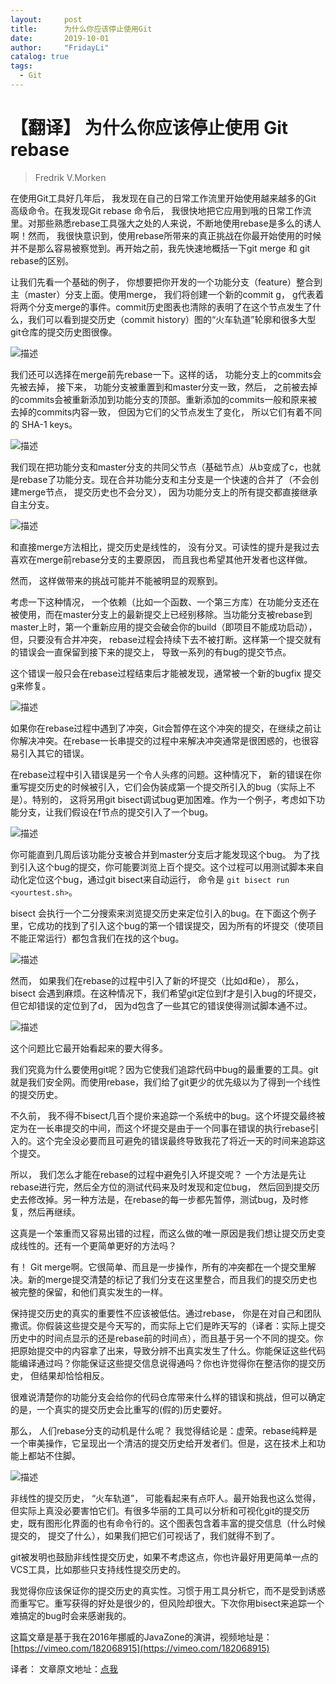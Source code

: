 ```yaml
---
layout:     post
title:      为什么你应该停止使用Git
date:       2019-10-01
author:     "FridayLi"
catalog: true
tags:
  - Git
---
```


# 【翻译】 为什么你应该停止使用 Git rebase

>  Fredrik V.Morken

在使用Git工具好几年后， 我发现在自己的日常工作流里开始使用越来越多的Git 高级命令。在我发现Git rebase 命令后， 我很快地把它应用到哦的日常工作流里。对那些熟悉rebase工具强大之处的人来说，不断地使用rebase是多么的诱人啊！然而， 我很快意识到，使用rebase所带来的真正挑战在你最开始使用的时候并不是那么容易被察觉到。再开始之前，我先快速地概括一下git merge 和 git rebase的区别。

让我们先看一个基础的例子， 你想要把你开发的一个功能分支（feature）整合到主（master）分支上面。使用merge， 我们将创建一个新的commit g， g代表着将两个分支merge的事件。commit历史图表也清除的表明了在这个节点发生了什么，我们可以看到提交历史（commit history）图的“火车轨道”轮廓和很多大型git仓库的提交历史图很像。

![描述](/img/old-post/151bd7ed9b4a97da5d7129799923c0007687.GIF)


我们还可以选择在merge前先rebase一下。这样的话， 功能分支上的commits会先被去掉， 接下来， 功能分支被重置到和master分支一致，然后， 之前被去掉的commits会被重新添加到功能分支的顶部。重新添加的commits一般和原来被去掉的commits内容一致， 但因为它们的父节点发生了变化， 所以它们有着不同的 SHA-1 keys。

![描述](/img/old-post/b1467d0a5330091b554e2d892f7e83086972.GIF)


我们现在把功能分支和master分支的共同父节点（基础节点）从b变成了c，也就是rebase了功能分支。现在合并功能分支和主分支是一个快速的合并了（不会创建merge节点， 提交历史也不会分叉）， 因为功能分支上的所有提交都直接继承自主分支。

![描述](/img/old-post/99335e51e5971544da3ce97ec796a11f7665.GIF)


和直接merge方法相比，提交历史是线性的， 没有分叉。可读性的提升是我过去喜欢在merge前rebase分支的主要原因， 而且我也希望其他开发者也这样做。

然而， 这样做带来的挑战可能并不能被明显的观察到。

考虑一下这种情况， 一个依赖（比如一个函数、一个第三方库）在功能分支还在被使用，而在master分支上的最新提交上已经别移除。当功能分支被rebase到master上时，第一个重新应用的提交会破会你的build（即项目不能成功启动）， 但，只要没有合并冲突， rebase过程会持续下去不被打断。这样第一个提交就有的错误会一直保留到接下来的提交上， 导致一系列的有bug的提交节点。

这个错误一般只会在rebase过程结束后才能被发现，通常被一个新的bugfix 提交g来修复。

![描述](/img/old-post/8413cb170ae24982f706767707ce876b7708.GIF)


如果你在rebase过程中遇到了冲突，Git会暂停在这个冲突的提交，在继续之前让你解决冲突。在rebase一长串提交的过程中来解决冲突通常是很困惑的，也很容易引入其它的错误。

在rebase过程中引入错误是另一个令人头疼的问题。这种情况下， 新的错误在你重写提交历史的时候被引入，它们会伪装成第一个提交所引入的bug（实际上不是）。特别的， 这将另用git bisect调试bug更加困难。作为一个例子，考虑如下功能分支，让我们假设在f节点的提交引入了一个bug。

![描述](/img/old-post/20aee983cc9b32f9a198b72047551e877599.PNG)


你可能直到几周后该功能分支被合并到master分支后才能发现这个bug。 为了找到引入这个bug的提交，你可能要浏览上百个提交。这个过程可以用测试脚本来自动化定位这个bug，通过git bisect来自动运行， 命令是 `git bisect run <yourtest.sh>`。

bisect 会执行一个二分搜索来浏览提交历史来定位引入的bug。在下面这个例子里，它成功的找到了引入这个bug的第一个错误提交，因为所有的坏提交（使项目不能正常运行）都包含我们在找的这个bug。

![描述](/img/old-post/296a6f03ff4f1229ddee62e0c9d355068838.GIF)


然而， 如果我们在rebase的过程中引入了新的坏提交（比如d和e）， 那么，bisect 会遇到麻烦。在这种情况下，我们希望git定位到f才是引入bug的坏提交，但它却错误的定位到了d， 因为d包含了一些其它的错误使得测试脚本通不过。

![描述](/img/old-post/081f9fb55e6e1398c5433aa1124417da5415.GIF)


这个问题比它最开始看起来的要大得多。

我们究竟为什么要使用git呢？因为它使我们追踪代码中bug的最重要的工具。git就是我们安全网。而使用rebase，我们给了git更少的优先级以为了得到一个线性的提交历史。

不久前， 我不得不bisect几百个提价来追踪一个系统中的bug。这个坏提交最终被定为在一长串提交的中间，而这个坏提交是由于一个同事在错误的执行rebase引入的。这个完全没必要而且可避免的错误最终导致我花了将近一天的时间来追踪这个提交。

所以， 我们怎么才能在rebase的过程中避免引入坏提交呢？ 一个方法是先让rebase进行完，然后全方位的测试代码来及时发现和定位bug， 然后回到提交历史去修改掉。另一种方法是，在rebase的每一步都先暂停，测试bug，及时修复，然后再继续。

这真是一个笨重而又容易出错的过程，而这么做的唯一原因是我们想让提交历史变成线性的。还有一个更简单更好的方法吗？

有！ Git merge啊。它很简单、而且是一步操作，所有的冲突都在一个提交里解决。新的merge提交清楚的标记了我们分支在这里整合，而且我们的提交历史也被完整的保留，和他们真实发生的一样。

保持提交历史的真实的重要性不应该被低估。通过rebase， 你是在对自己和团队撒谎。你假装这些提交是今天写的，而实际上它们是昨天写的（译者：实际上提交历史中的时间点显示的还是rebase前的时间点），而且基于另一个不同的提交。你把原始提交中的内容拿了出来，导致分辨不出真实发生了什么。你能保证这些代码能编译通过吗？你能保证这些提交信息说得通吗？你也许觉得你在整洁你的提交历史， 但结果却恰恰相反。

很难说清楚你的功能分支会给你的代码仓库带来什么样的错误和挑战，但可以确定的是，一个真实的提交历史会比重写的(假的)历史要好。

那么， 人们rebase分支的动机是什么呢？
我觉得结论是：虚荣。rebase纯粹是一个审美操作，它呈现出一个清洁的提交历史给开发者们。但是，这在技术上和功能上都站不住脚。

![描述](/img/old-post/17c72a9e640be14d4c6a11e8fdebd6a59951.PNG)

非线性的提交历史， “火车轨道”， 可能看起来有点吓人。最开始我也这么觉得，但实际上真没必要害怕它们。有很多华丽的工具可以分析和可视化git的提交历史，既有图形化界面的也有命令行的。这个图表包含着丰富的提交信息（什么时候提交的， 提交了什么），如果我们把它们可视话了，我们就得不到了。

git被发明也鼓励非线性提交历史，如果不考虑这点，你也许最好用更简单一点的VCS工具，比如那些只支持线性提交历史的。

我觉得你应该保证你的提交历史的真实性。习惯于用工具分析它，而不是受到诱惑而重写它。重写获得的好处是很少的，但风险却很大。下次你用bisect来追踪一个难搞定的bug时会来感谢我的。

这篇文章是基于我在2016年挪威的JavaZone的演讲，视频地址是：[https://vimeo.com/182068915](https://vimeo.com/182068915) 

译者： 文章原文地址：[点我](https://medium.com/@fredrikmorken/why-you-should-stop-using-git-rebase-5552bee4fed1)
